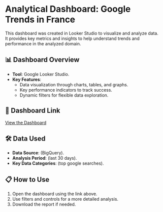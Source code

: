 # Analytical Dashboard: Google Trends in France

This dashboard was created in Looker Studio to visualize and analyze data.
It provides key metrics and insights to help understand trends and performance in the analyzed domain.

## 📊 Dashboard Overview
- **Tool**: Google Looker Studio.
- **Key Features**:
  - Data visualization through charts, tables, and graphs.
  - Key performance indicators to track success.
  - Dynamic filters for flexible data exploration.

## 🔗 Dashboard Link
[View the Dashboard](https://lookerstudio.google.com/reporting/81a1ce3e-f231-4ddb-b93b-beeb3b0abb14)

## 🛠 Data Used
- **Data Source**: (BigQuery).
- **Analysis Period**: (last 30 days).
- **Key Data Categories**: (top google searches).

## 📋 How to Use
1. Open the dashboard using the link above.
2. Use filters and controls for a more detailed analysis.
3. Download the report if needed.
